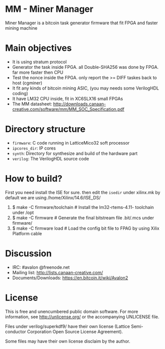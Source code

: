 MM - Miner Manager
==================

Miner Manager is a bitcoin task generator firmware that fit FPGA and faster mining machine

Main objectives
=============
* It is using stratum protocol
* Generator the task inside FPGA. all Double-SHA256 was done by FPGA. far more faster then CPU
* Test the nonce inside the FPGA. only report the >= DIFF taskes back to host (cgminer)
* It fit any kinds of bitcoin mining ASIC, (you may needs some VerilogHDL coding)
* It have LM32 CPU inside, fit in XC6SLX16 small FPGAs
* The MM datasheet: http://downloads.canaan-creative.com/software/mm/MM_SOC_Specification.pdf

Directory structure
===================

* `firmware`: C code running in LatticeMico32 soft processor
* `ipcores_dir`: IP cores
* `synth`: Directory for synthesize and build of the hardware part
* `verilog`: The VerilogHDL source code

How to build?
=============

First you need install the ISE for sure. then edit the `isedir` under xilinx.mk
by default we are using /home/Xilinx/14.6/ISE_DS/

1. $ make -C firmware/toolchain # Install the lm32-rtems-4.11- toolchain under /opt
2. $ make -C firmware           # Generate the final bitstream file .bit/.mcs under firmware/
3. $ make -C firmware load      # Load the config bit file to FPAG by using Xilix Platform cable

Discussion
==========
* IRC: #avalon @freenode.net
* Mailing list: http://lists.canaan-creative.com/
* Documents/Downloads: https://en.bitcoin.it/wiki/Avalon2

License
=======

This is free and unencumbered public domain software. For more information,
see http://unlicense.org/ or the accompanying UNLICENSE file.

Files under verilog/superkdf9/ have their own license (Lattice Semi-
conductor Corporation Open Source License Agreement).

Some files may have their own license disclaim by the author.
